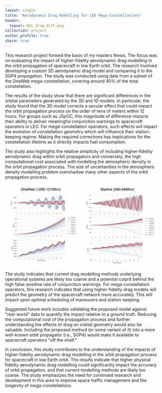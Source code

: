 ```yaml
---
layout: single
title: "Aerodynamic Drag Modelling for LEO Mega-Constellations"
header:
  teaser: HCL_drag_diff.png
collection: project
author_profile: true
share: true
---
```


This research project formed the basis of my masters thesis. The focus was on evaluating the impact of higher-fidelity aerodynamic drag modelling in the orbit propagation of spacecraft in low Earth orbit. The research involved developing a custom 3D aerodynamic drag model and comparing it to the SGP4 propagation. The study was conducted using data from a subset of the OneWeb mega-constellation, covering around 40% of the total constellation.

The results of the study show that there are significant differences in the orbital parameters generated by the 3D and 1D models. In particular, the study found that the 3D model corrects a secular effect that could impact the orbit propagation process on the order of tens of meters within 12 hours. For groups such as JSpOC, this magnitude of difference impacts their ability to deliver meaningful conjunction warnings to spacecraft operators in LEO. For mega-constellation operators, such effects will impact the evolution of constellation geometry which will influence their station-keeping regime. Making the required corrections has implications for the constellation lifetime as it directly impacts fuel consumption.

The study also highlights the relative simplicity of including higher-fidelity aerodynamic drag within orbit propagators and conversely, the high computational cost associated with modelling the atmospheric density in the orbit propagation process. The size of uncertainties in the atmospheric density modelling problem overshadow many other aspects of the orbit propagation process.

![Height, Cross-track and along-track differences caused by drag mismodelling](https://raw.githubusercontent.com/CharlesPlusC/CharlesPlusC.github.io/master/images/HCL_drag_diff.png)

The study indicates that current drag modelling methods underlying operational systems are likely too coarse and a potential culprit behind the high false-positive rate of conjunction warnings. For mega-constellation operators, this research indicates that using higher-fidelity drag models will predict the geometry of the spacecraft network more accurately. This will impact upon optimal scheduling of maneuvers and station-keeping.

Suggested future work includes validating the proposed model against "real-world" data to quantify the impact relative to a ground truth. Reducing the computational cost of the propagation process and further understanding the effects of drag on orbital geometry would also be valuable. Including the proposed method (or some variant of it) into a more well-known orbit propagator (i.e., SGP4) would make it available to spacecraft operators "off the shelf."

In conclusion, this study contributes to the understanding of the impacts of higher-fidelity aerodynamic drag modelling in the orbit propagation process for spacecraft in low Earth orbit. The results indicate that higher physical fidelity aerodynamic drag modelling could significantly impact the accuracy of orbit propagation, and that current modelling methods are likely too coarse. The study emphasizes the need for continued research and development in this area to improve space traffic management and the longevity of mega-constellations.